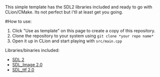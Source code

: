 This simple template has the SDL2 libraries included and ready to go with CLion/CMake.
Its not perfect but i'tll at least get you going. 

#How to use:
1. Click "Use as template" on this page to create a copy of this repository.
2. Clone the repository to your system using `git clone *your repo name*`
3. Open it up in CLion and start playing with `src/main.cpp`


Libraries/binaries included:
- [SDL 2](https://www.libsdl.org/index.php)
- [SDL_Image 2.0](https://www.libsdl.org/projects/SDL_image/)
- [SDL_ttf 2.0](https://www.libsdl.org/projects/SDL_ttf/)


